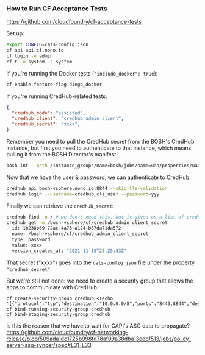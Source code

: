 ### How to Run CF Acceptance Tests

<https://github.com/cloudfoundry/cf-acceptance-tests>

Set up:

```bash
export CONFIG=cats-config.json
cf api api.cf.nono.io
cf login -u admin
cf t -o system -s system
```

If you're running the Docker tests (`"include_docker": true`):

```bash
cf enable-feature-flag diego_docker
```

If you're running CredHub-related tests:

```json
{
  "credhub_mode": "assisted",
  "credhub_client": "credhub_admin_client",
  "credhub_secret": "xxxx",
}
```

Remember you need to pull the CredHub secret from the BOSH's CredHub instance,
but first you need to authenticate to that instance, which means pulling it
from the BOSH Director's manifest:

```bash
bosh int --path /instance_groups/name=bosh/jobs/name=uaa/properties/uaa/scim/users bosh-vsphere.yml
```

Now that we have the user & password, we can authenticate to CredHub:

```bash
credhub api bosh-vsphere.nono.io:8844 --skip-tls-validation
credhub login --username=credhub_cli_user --password=yyy
```

Finally we can retrieve the `credhub_secret`:

```bash
credhub find -n / # we don't need this, but it gives us a list of creds
credhub get -n /bosh-vsphere/cf/credhub_admin_client_secret
  id: 1b238b69-72ac-4a73-a124-b67da71da572
  name: /bosh-vsphere/cf/credhub_admin_client_secret
  type: password
  value: xxxx
  version_created_at: "2021-11-18T23:25:53Z"
```

That secret ("xxxx") goes into the `cats-config.json` file under the property
`"credhub_secret"`.

But we're still not done: we need to create a security group that allows the
apps to communicate with CredHub.

```
cf create-security-group credhub <(echo '[{"protocol":"tcp","destination":"10.0.0.0/8","ports":"8443,8844","description":"credhub"}]')
cf bind-running-security-group credhub
cf bind-staging-security-group credhub
```

Is this the reason that we have to wait for CAPI's ASG data to propagate?
<https://github.com/cloudfoundry/cf-networking-release/blob/509ada1dc1725b998fd78af09a38dba13eebf513/jobs/policy-server-asg-syncer/spec#L31-L33>
